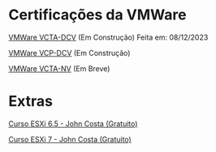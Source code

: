 # Certificações da VMWare

[VMWare VCTA-DCV](https://github.com/weslleycsil/estudos-certificacoes/tree/main/vmware/vcta-dcv) (Em Construção) Feita em: 08/12/2023

[VMWare VCP-DCV](https://github.com/weslleycsil/estudos-certificacoes/tree/main/vmware/vcp-dcv) (Em Construção)

[VMWare VCTA-NV](#) (Em Breve)

# Extras

[Curso ESXi 6.5 - John Costa (Gratuito)](https://www.udemy.com/course/vmware-vsphere-65-configurando-um-laboratorio-vmware-65/)

[Curso ESXi 7 - John Costa (Gratuito)](https://www.udemy.com/course/vmwarevsphere7/)